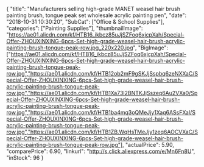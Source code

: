 {
	"title": "Manufacturers selling high-grade MANET weasel hair brush painting brush, tongue peak set wholesale acrylic painting pen",
	"date": "2018-10-31 10:30:20",
	"SubCat": ["Office & School Supplies"],
	"categories": ["Painting Supplies"],
	"thumbnailImage": "https://ae01.alicdn.com/kf/HTB16_ikbcz85uJjSZFoq6xjcpXah/Special-Offer-ZHOUXINXING-6pcs-Set-high-grade-weasel-hair-brush-acrylic-painting-brush-tongue-peak-row.jpg_220x220.jpg",
	"BigImage": ["https://ae01.alicdn.com/kf/HTB16_ikbcz85uJjSZFoq6xjcpXah/Special-Offer-ZHOUXINXING-6pcs-Set-high-grade-weasel-hair-brush-acrylic-painting-brush-tongue-peak-row.jpg","https://ae01.alicdn.com/kf/HTB12ob2mF9gSKJjSspbq6zeNXXaC/Special-Offer-ZHOUXINXING-6pcs-Set-high-grade-weasel-hair-brush-acrylic-painting-brush-tongue-peak-row.jpg","https://ae01.alicdn.com/kf/HTB1Xa73l2BNTKJjSszeq6Au2VXa0/Special-Offer-ZHOUXINXING-6pcs-Set-high-grade-weasel-hair-brush-acrylic-painting-brush-tongue-peak-row.jpg","https://ae01.alicdn.com/kf/HTB1ba4mq3oQMeJjy1Xaq6ASsFXaI/Special-Offer-ZHOUXINXING-6pcs-Set-high-grade-weasel-hair-brush-acrylic-painting-brush-tongue-peak-row.jpg","https://ae01.alicdn.com/kf/HTB1ZB.WqHsTMeJjy1zeq6AOCVXaC/Special-Offer-ZHOUXINXING-6pcs-Set-high-grade-weasel-hair-brush-acrylic-painting-brush-tongue-peak-row.jpg"],
	"actualPrice": 5.90,
	"comparePrice": 6.90,
	"linkurl": "http://s.click.aliexpress.com/e/Mn6Fn8U",
	"inStock": 96
}
